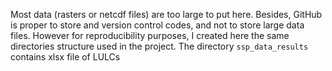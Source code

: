 Most data (rasters or netcdf files) are too large to put here. Besides, GitHub is proper to store and version control codes, and not to store large data files. However for reproducibility purposes, I created here the same directories structure used in the project. The directory ```ssp_data_results``` contains xlsx file of LULCs

